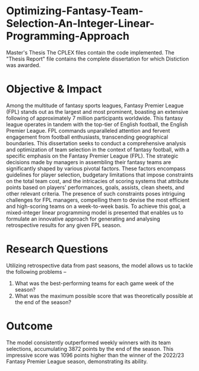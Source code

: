 # Optimizing-Fantasy-Team-Selection-An-Integer-Linear-Programming-Approach
Master's Thesis
The CPLEX files contain the code implemented. The "Thesis Report" file contains the complete dissertation for which Distiction was awarded.
# Objective & Impact
Among the multitude of fantasy sports leagues, Fantasy Premier League (FPL) stands out as the largest and most prominent, boasting an extensive following of approximately 7 million participants worldwide. This fantasy league operates in tandem with the top-tier of English football, the English Premier League. FPL commands unparalleled attention and fervent engagement from football enthusiasts, transcending geographical boundaries. This dissertation seeks to conduct a comprehensive analysis and optimization of team selection in the context of fantasy football, with a specific emphasis on the Fantasy Premier League (FPL). The strategic decisions made by managers in assembling their fantasy teams are significantly shaped by various pivotal factors. These factors encompass guidelines for player selection, budgetary limitations that impose constraints on the total team cost, and the intricacies of scoring systems that attribute points based on players' performances, goals, assists, clean sheets, and other relevant criteria. The presence of such constraints poses intriguing challenges for FPL managers, compelling them to devise the most efficient and high-scoring teams on a week-to-week basis.
To achieve this goal, a mixed-integer linear programming model is presented that enables us to formulate an innovative approach for generating and analysing retrospective results for any given FPL season. 


# Research Questions
Utilizing retrospective data from past seasons, the model allows us to tackle the following problems –
1. What was the best-performing teams for each game week of the season?
2. What was the maximum possible score that was theoretically possible at the end of the season?

# Outcome

The model consistently outperformed weekly winners with its team selections, accumulating 3872 points by the end of the season. This impressive score was 1096 points higher than the winner of the 2022/23 Fantasy Premier League season, demonstrating its ability.

